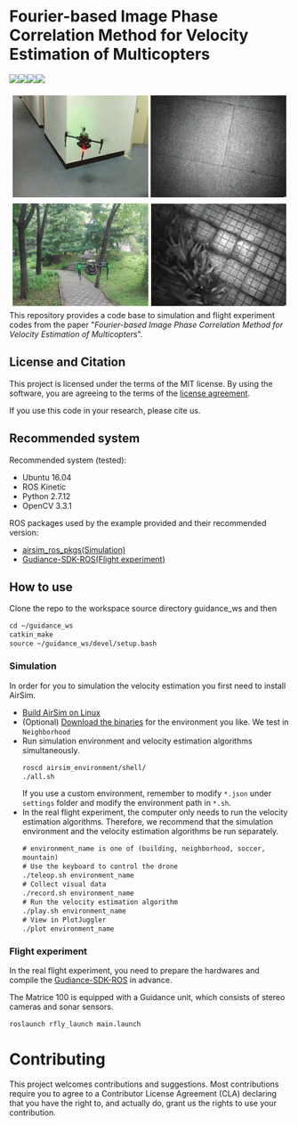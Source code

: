 # Fourier-based Image Phase Correlation Method for Velocity Estimation of Multicopters
<!-- 
<center class="half">
    <img src="figs/building.gif" width="320"/><img src="figs/bedroom.gif" width="320"/><img src="figs/soccer.gif" width="320"/><img src="figs/mountain.gif" width="320"/>
</center> -->

![](figs/building.gif)![](figs/bedroom.gif)![](figs/soccer.gif)![](figs/mountain.gif)

![](figs/real.png)
This repository provides a code base to simulation and flight experiment codes from the paper "*Fourier-based Image Phase Correlation Method for Velocity Estimation of Multicopters*". 


## License and Citation
This project is licensed under the terms of the MIT license. By using the software, you are agreeing to the terms of the [license agreement](LICENSE).

If you use this code in your research, please cite us.

## Recommended system
Recommended system (tested):
- Ubuntu 16.04
- ROS Kinetic
- Python 2.7.12
- OpenCV 3.3.1

ROS packages used by the example provided and their recommended version:
- [airsim_ros_pkgs(Simulation)](https://github.com/microsoft/AirSim/tree/master/ros/src/airsim_ros_pkgs)
- [Gudiance-SDK-ROS(Flight experiment)](https://github.com/dji-sdk/Guidance-SDK-ROS)

## How to use
Clone the repo to the workspace source directory guidance_ws and then
```
cd ~/guidance_ws
catkin_make
source ~/guidance_ws/devel/setup.bash
```

### Simulation
In order for you to simulation the velocity estimation you first need to install AirSim.
- [Build AirSim on Linux](https://microsoft.github.io/AirSim/build_linux/)
- (Optional) [Download the binaries](https://github.com/microsoft/AirSim/releases) for the environment you like. We test in `Neighborhood`
- Run simulation environment and velocity estimation algorithms simultaneously.
    ```
    roscd airsim_environment/shell/
    ./all.sh
    ```
  If you use a custom environment, remember to modify `*.json` under `settings` folder and modify the environment path in `*.sh`.
- In the real flight experiment, the computer only needs to run the velocity estimation algorithms. Therefore, we recommend that the simulation environment and the velocity estimation algorithms be run separately.
    ```
    # environment_name is one of (building, neighborhood, soccer, mountain)
    # Use the keyboard to control the drone
    ./teleop.sh environment_name
    # Collect visual data
    ./record.sh environment_name
    # Run the velocity estimation algorithm
    ./play.sh environment_name
    # View in PlotJuggler
    ./plot environment_name
    ```

### Flight experiment
In the real flight experiment, you need to prepare the hardwares and compile the [Gudiance-SDK-ROS](https://github.com/dji-sdk/Guidance-SDK-ROS) in advance.

The Matrice 100 is equipped with a Guidance unit, which consists of stereo cameras and sonar sensors.

```
roslaunch rfly_launch main.launch
```

# Contributing

This project welcomes contributions and suggestions.  Most contributions require you to agree to a
Contributor License Agreement (CLA) declaring that you have the right to, and actually do, grant us
the rights to use your contribution.
